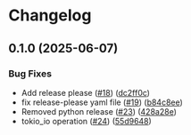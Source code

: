# Changelog

## 0.1.0 (2025-06-07)


### Bug Fixes

* Add release please ([#18](https://github.com/adelra/fastbu/issues/18)) ([dc2ff0c](https://github.com/adelra/fastbu/commit/dc2ff0ceba6f3b4f917f5a10838a234426ea9f2b))
* fix release-please yaml file ([#19](https://github.com/adelra/fastbu/issues/19)) ([b84c8ee](https://github.com/adelra/fastbu/commit/b84c8ee8d9241e68d39d8504b8cdab85a65cda75))
* Removed python release ([#23](https://github.com/adelra/fastbu/issues/23)) ([428a28e](https://github.com/adelra/fastbu/commit/428a28ecf4f0ae0ac1eb218e34fef180084610dd))
* tokio_io operation ([#24](https://github.com/adelra/fastbu/issues/24)) ([55d9648](https://github.com/adelra/fastbu/commit/55d96480288286951429740f2293be657e36b206))
